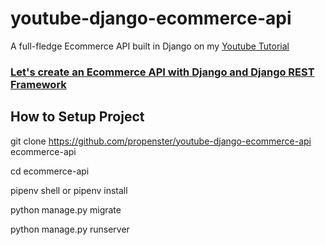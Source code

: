 # youtube-django-ecommerce-api
A full-fledge Ecommerce API built in Django on my [Youtube Tutorial](https://www.youtube.com/watch?v=5HpF5BZvDJ0) 

### [Let's create an Ecommerce API with Django and Django REST Framework](https://www.youtube.com/watch?v=5HpF5BZvDJ0)
## How to Setup Project

git clone https://github.com/propenster/youtube-django-ecommerce-api ecommerce-api

cd ecommerce-api

pipenv shell or pipenv install

python manage.py migrate

python manage.py runserver



